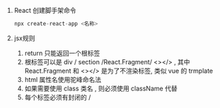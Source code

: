 1. React 创建脚手架命令

   ```js
   npx create-react-app <名称>
   ```

2. jsx规则

   1. return 只能返回一个根标签
   2. 根标签可以是 div / section /React.Fragment/ <></> , 其中 React.Fragment 和 <></> 是为了不渲染标签, 类似 vue 的 trmplate
   3. html 属性名使用驼峰命名法 
   4. 如果需要使用 class 类名 , 则必须使用 className 代替 
   5. 每个标签必须有封闭的 / 